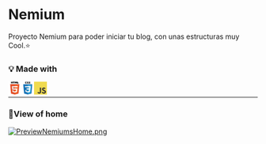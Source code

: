 # Nemium
Proyecto Nemium para poder iniciar tu blog, con unas estructuras muy Cool.⭐
### 💡 Made with
<img align="left" alt="HTML5" width="26px" src="https://raw.githubusercontent.com/github/explore/80688e429a7d4ef2fca1e82350fe8e3517d3494d/topics/html/html.png" />
<img align="left" alt="HTML5" width="26px" src="https://raw.githubusercontent.com/github/explore/80688e429a7d4ef2fca1e82350fe8e3517d3494d/topics/css/css.png" />
<img align="left" alt="HTML5" width="26px" src="https://raw.githubusercontent.com/github/explore/80688e429a7d4ef2fca1e82350fe8e3517d3494d/topics/javascript/javascript.png" />
<br>
<hr>

### 📸View of home

<a href="https://www.youtube.com/c/TUTOSPIXEL/join"><img src="https://s6.gifyu.com/images/PreviewNemiumsHome.png" alt="PreviewNemiumsHome.png" border="0" /></a>
